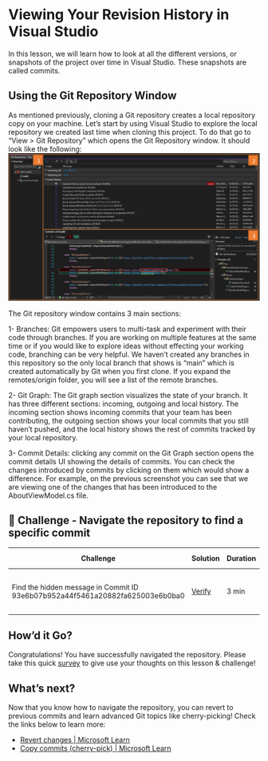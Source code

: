 ﻿# Viewing Your Revision History in Visual Studio
In this lesson, we will learn how to look at all the different versions, or snapshots of the project over time in Visual Studio. These snapshots are called commits.

## Using the Git Repository Window
As mentioned previously, cloning a Git repository creates a local repository copy on your machine. Let’s start by using Visual Studio to explore the local repository we created last time when cloning this project. To do that go to “View > Git Repository” which opens the Git Repository window. It should look like the following:  
![Annotated Git Repository Window](images/git-repository-window.png)

The Git repository window contains 3 main sections:

1- Branches: Git empowers users to multi-task and experiment with their code through branches. If you are working on multiple features at the same time or if you would like to explore ideas without effecting your working code, branching can be very helpful. We haven’t created any branches in this repository so the only local branch that shows is “main” which is created automatically by Git when you first clone. If you expand the remotes/origin folder, you will see a list of the remote branches. 

2- Git Graph: The Git graph section visualizes the state of your branch. It has three different sections: incoming, outgoing and local history. The incoming section shows incoming commits that your team has been contributing, the outgoing section shows your local commits that you still haven’t pushed, and the local history shows the rest of commits tracked by your local repository.

3- Commit Details: clicking any commit on the Git Graph section opens the commit details UI showing the details of commits. You can check the changes introduced by commits by clicking on them which would show a difference. For example, on the previous screenshot you can see that we are viewing one of the changes that has been introduced to the AboutViewModel.cs file. 

## 🚨 Challenge - Navigate the repository to find a specific commit

| Challenge  | Solution   | Duration   | What you will learn |
| ------------------------------- | ------------------------------- | ----------- | ----------- |
| Find the hidden message in Commit ID 93e6b07b952a44f5461a20882fa625003e6b0ba0 | [Verify](images/answer3.png) | 3 min |  How to filter in the Git Repository window | 

## How’d it Go?
Congratulations! You have successfully navigated the repository. 
Please take this quick [survey](https://aka.ms/vsgitlearn-1-survey) to give use your thoughts on this lesson & challenge!

## What’s next?
Now that you know how to navigate the repository, you can revert to previous commits and learn advanced Git topics like cherry-picking! Check the links below to learn more:
*	[Revert changes | Microsoft Learn](https://aka.ms/vsgitlearn-1-revert-changes)
*	[Copy commits (cherry-pick) | Microsoft Learn](https://aka.ms/vsgitlearn-1-cherry-pick)
